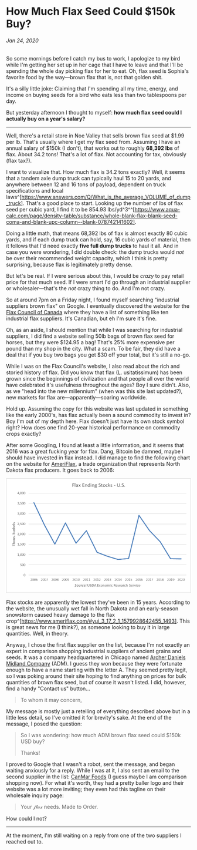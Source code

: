 # How Much Flax Seed Could $150k Buy?
###### Jan 24, 2020

So some mornings before I catch my bus to work, I apologize to my bird while I'm getting her set up in her cage that I have to leave and that I'll be spending the whole day picking flax for her to eat. Oh, flax seed is Sophia's favorite food by the way—brown flax that is, not that golden shit.

It's a silly little joke: Claiming that I'm spending all my time, energy, and income on buying seeds for a bird who eats less than two tablespoons per day.

But yesterday afternoon I thought to myself: **how much flax seed could I actually buy on a year's salary?**

***

Well, there's a retail store in Noe Valley that sells brown flax seed at $1.99 per lb. That's usually where I get my flax seed from. Assuming I have an annual salary of $150k (I don't), that works out to roughly **68,392 lbs** of flax. About 34.2 tons! That's a lot of flax. Not accounting for tax, obviously (flax tax?).

I want to visualize that. How much flax is 34.2 tons exactly? Well, it seems that a tandem axle dump truck can typically haul 15 to 20 yards, and anywhere between 12 and 16 tons of payload, dependent on truck specifications and local laws^[https://www.answers.com/Q/What_is_the_average_VOLUME_of_dump_truck]. That's a good place to start. Looking up the number of lbs of flax seed per cubic yard, I find it to be 854.93 lbs/yd^3^^[https://www.aqua-calc.com/page/density-table/substance/whole-blank-flax-blank-seed-coma-and-blank-upc-column--blank-078742141602].

Doing a little math, that means 68,392 lbs of flax is almost exactly 80 cubic yards, and if each dump truck can hold, say, 16 cubic yards of material, then it follows that I'd need exactly **five full dump trucks** to haul it all. And in case you were wondering, I did double check: the dump trucks would _not_ be over their recommended weight capacity, which I think is pretty surprising, because flax is legitimately pretty dense.

But let's be real. If I were serious about this, I would be _crazy_ to pay retail price for that much seed. If I were smart I'd go through an industrial supplier or wholesaler—that's the _not_ crazy thing to do. And I'm not crazy.

So at around 7pm on a Friday night, I found myself searching "industrial suppliers brown flax" on Google. I eventually discovered the website for the [Flax Council of Canada](https://flaxcouncil.ca/) where they have a list of something like ten industrial flax suppliers. It's Canadian, but eh I'm sure it's fine.

Oh, as an aside, I should mention that while I was searching for industrial suppliers, I did find a website selling 50lb bags of brown flax seed for horses, but they were $124.95 a bag! That's 25% more expensive per pound than my shop in the city. What a scam. To be fair, they did have a deal that if you buy two bags you get $30 off your total, but it's still a no-go.

While I was on the Flax Council's website, I also read about the rich and storied history of flax. Did you know that flax (L. usitatissimum) has been grown since the beginnings of civilization and that people all over the world have celebrated it's usefulness throughout the ages? Boy I sure didn't. Also, as we "head into the new millennium" (when was this site last updated?), new markets for flax are—apparently—soaring worldwide.

Hold up. Assuming the copy for this website was last updated in something like the early 2000's, has flax actually been a sound commodity to invest in? Boy I'm out of my depth here. Flax doesn't just have its own stock symbol right? How does one find 20-year historical performance on commodity crops exactly?

After some Googling, I found at least a little information, and it seems that 2016 was a great fucking year for flax. Dang, Bitcoin be damned, maybe I should have invested in flax instead. I did manage to find the following chart on the website for [AmeriFlax](https://www.ameriflax.com/), a trade organization that represents North Dakota flax producers. It goes back to 2006:

![](./img/flax.png)

Flax stocks are apparently the lowest they've been in 15 years. According to the website, the unusually wet fall in North Dakota and an early-season snowstorm caused heavy damage to the flax crop^[https://www.ameriflax.com/#yui_3_17_2_1_1579928642455_1493]. This is great news for me (I think?), as someone looking to buy it in large quantities. Well, in theory.

Anyway, I chose the first flax supplier on the list, because I'm not exactly an expert in comparison shopping industrial suppliers of ancient grains and seeds. It was a company headquartered in Chicago named [Archer Daniels Midland Company](https://www.adm.com/) (ADM). I guess they won because they were fortunate enough to have a name starting with the letter A. They seemed pretty legit, so I was poking around their site hoping to find anything on prices for bulk quantities of brown flax seed, but of course it wasn't listed. I did, however, find a handy "Contact us" button...

> To whom it may concern,

My message is mostly just a retelling of everything described above but in a little less detail, so I've omitted it for brevity's sake. At the end of the message, I posed the question:

> So I was wondering: how much ADM brown flax seed could $150k USD buy?
>
> Thanks!

I proved to Google that I wasn't a robot, sent the message, and began waiting anxiously for a reply. While I was at it, I also sent an email to the second supplier in the list: [CanMar Foods](https://canmarfoods.com/) (I guess maybe I am comparison shopping now). For what it's worth, they had a pretty baller logo and their website was a lot more inviting; they even had this tagline on their wholesale inquiry page:

> Your 𝒻𝓁𝒶𝓍 needs. Made to Order.

How could I not?

***

At the moment, I'm still waiting on a reply from one of the two suppliers I reached out to.
